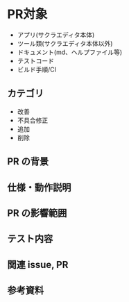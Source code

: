<!-- これはコメントです。ブラウザで表示されません。 -->
<!-- Preview のシートで見た目のチェックができます。 -->

# <!-- 必須 --> PR対象

<!-- PR対象を以下のテンプレートより選択してください。 -->
<!-- 該当するものがなければ追加してください。 -->

- アプリ(サクラエディタ本体)
- ツール類(サクラエディタ本体以外)
- ドキュメント(md、ヘルプファイル等)
- テストコード
- ビルド手順/CI

## <!-- 必須 --> カテゴリ

<!-- 編集 必須 -->
<!-- 以下のテンプレは自由に編集してください。 -->

- 改善
- 不具合修正
- 追加
- 削除

## <!-- 必須 --> PR の背景

<!-- PR前に作成したissue番号を記載してください。 -->
<!-- issueを作成していない場合、背景の説明で代替しても良いです。 -->

## <!-- 必須 --> 仕様・動作説明

<!-- ふるまいを変えない変更の場合は省略可。 -->

## <!-- わかる範囲で --> PR の影響範囲

<!-- 影響範囲を記載してください。 -->

## <!-- 必須 --> テスト内容

<!-- PR内容の妥当性をどのように確認したかについて記載してください。 -->

<!-- レビュアーが確認する再現手順があれば記載してください。 -->

## <!-- なければ省略可 --> 関連 issue, PR

<!-- 関連する issue, PR の情報を記載してください。 -->
<!-- #xxx と書くと チケット xxx に対して自動的にリンクが張られます。 -->
<!-- 参考: https://help.github.com/en/articles/closing-issues-using-keywords-->
<!-- issue, PR の URL をそのまま貼り付けても OK -->


## <!-- なければ省略可 --> 参考資料

<!-- 参考になる資料の URL 等あればここに記載御願いします -->
<!-- 説明に必要なスクリーンショットがあれば貼り付けお願いします。-->
<!-- 画像ファイルをこの欄にドラッグ＆ドロップすれば画像が貼り付けられます -->
